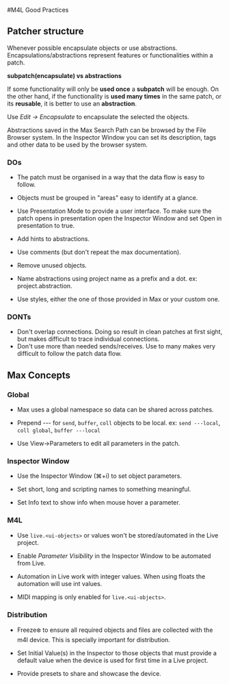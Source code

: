 #M4L Good Practices



## Patcher structure

Whenever possible encapsulate objects or use abstractions. Encapsulations/abstractions represent features or functionalities within a patch.

**subpatch(encapsulate) vs abstractions**

If some functionality will only be **used once** a **subpatch** will be enough.
On the other hand, if the functionality is **used many times** in the same patch, or its **reusable**, it is better to use an **abstraction**.

Use *Edit -> Encapsulate* to encapsulate the selected the objects.

Abstractions saved in the Max Search Path can be browsed by the File Browser system. In the Inspector Window you can set its description, tags and other data to be used by the browser system.

### DOs

- The patch must be organised in a way that the data flow is easy to follow.

- Objects must be grouped in "areas" easy to identify at a glance.

- Use Presentation Mode to provide a user interface. To make sure the patch opens in presentation open the Inspector Window and set Open in presentation to true.

- Add hints to abstractions.

- Use comments (but don't repeat the max documentation).

- Remove unused objects.

- Name abstractions using project name as a prefix and a dot. ex: project.abstraction.

- Use styles, either the one of those provided in Max or your custom one.

### DONTs
- Don't overlap connections. Doing so result in clean patches at first sight, but makes difficult to trace individual connections.
- Don't use more than needed sends/receives. Use to many makes very difficult to follow the patch data flow.


## Max Concepts

### Global

- Max uses a global namespace so data can be shared across patches.

- Prepend --- for `send`, `buffer`, `coll` objects to be local. ex: `send ---local`, `coll global`, `buffer ---local`

- Use View->Parameters to edit all parameters in the patch.

### Inspector Window

- Use the Inspector Window (⌘+i) to set object parameters.

- Set short, long and scripting names to something meaningful.

- Set Info text to show info when mouse hover a parameter.

### M4L

- Use `live.<ui-objects>` or values won't be stored/automated in the Live project.

- Enable *Parameter Visibility* in the Inspector Window to be automated from Live.

- Automation in Live work with integer values. When using floats the automation will use int values.

- MIDI mapping is only enabled for `live.<ui-objects>`.

### Distribution

- Freeze❄️ to ensure all required objects and files are collected with the m4l device. This is specially important for distribution.

- Set Initial Value(s) in the Inspector to those objects that must provide a default value when the device is used for first time in a Live project.

- Provide presets to share and showcase the device.
